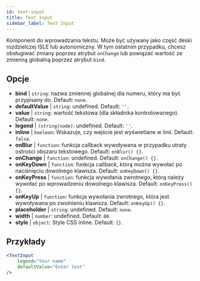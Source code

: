 ```yaml
---
id: text-input
title: Text Input
sidebar_label: Text Input
---
```


Komponent do wprowadzania tekstu. Może być używany jako część deski rozdzielczej ISLE lub autonomiczny. W tym ostatnim przypadku, chcesz obsługiwać zmiany poprzez atrybut `onChange` lub powiązać wartość ze zmienną globalną poprzez atrybut `bind`.

## Opcje

* __bind__ | `string`: nazwa zmiennej globalnej dla numeru, który ma być przypisany do. Default: `none`.
* __defaultValue__ | `string`: undefined. Default: `''`.
* __value__ | `string`: wartość tekstowa (dla składnika kontrolowanego). Default: `none`.
* __legend__ | `(string|node)`: undefined. Default: `''`.
* __inline__ | `boolean`: Wskazuje, czy wejście jest wyświetlane w linii. Default: `false`.
* __onBlur__ | `function`: funkcja callback wywoływana w przypadku utraty ostrości obszaru tekstowego. Default: `onBlur() {}`.
* __onChange__ | `function`: undefined. Default: `onChange() {}`.
* __onKeyDown__ | `function`: funkcja callback, którą można wywołać po naciśnięciu dowolnego klawisza. Default: `onKeyDown() {}`.
* __onKeyPress__ | `function`: funkcja wywołania zwrotnego, którą należy wywołać po wprowadzeniu dowolnego klawisza. Default: `onKeyPress() {}`.
* __onKeyUp__ | `function`: funkcja wywołania zwrotnego, która jest wywoływana po zwolnieniu klawisza. Default: `onKeyUp() {}`.
* __placeholder__ | `string`: undefined. Default: `none`.
* __width__ | `number`: undefined. Default: `80`.
* __style__ | `object`: Style CSS inline. Default: `{}`.


## Przykłady

```jsx live
<TextInput
    legend="Your name"
    defaultValue="Enter text"
/>
```


